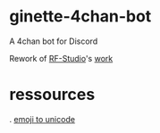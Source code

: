 # ginette-4chan-bot
A 4chan bot for Discord

Rework of [RF-Studio](https://github.com/RF-Studio)'s [work](https://github.com/RF-Studio/HBot_Discord)

# ressources

. [emoji to unicode](http://www.fileformat.info/info/unicode/char/search.htm)
